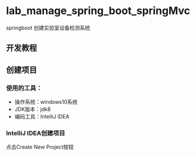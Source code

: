 # lab_manage_spring_boot_springMvc
springboot 创建实验室设备检测系统

## 开发教程
## 创建项目
### 使用的工具：
* 操作系统：windows10系统
* JDK版本：jdk8
* 编码工具：IntelliJ IDEA

### IntelliJ IDEA创建项目
点击Create New Project按钮
